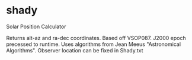 # shady
Solar Position Calculator

Returns alt-az and ra-dec coordinates. Based off VSOP087. J2000 epoch precessed to runtime. Uses algorithms from Jean Meeus "Astronomical Algorithms". Observer location can be fixed in Shady.txt
